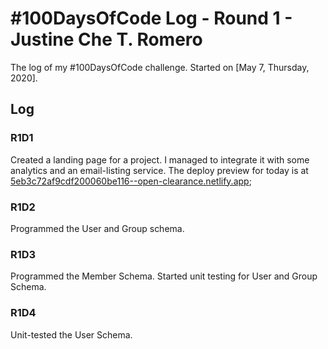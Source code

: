 # #100DaysOfCode Log - Round 1 - Justine Che T. Romero
The log of my #100DaysOfCode challenge. Started on [May 7, Thursday, 2020].

## Log

### R1D1
Created a landing page for a project. I managed to integrate it with some analytics and an email-listing service. The deploy preview for today is at [5eb3c72af9cdf200060be116--open-clearance.netlify.app](https://5eb3c72af9cdf200060be116--open-clearance.netlify.app); 

### R1D2
Programmed the User and Group schema.

### R1D3
Programmed the Member Schema. Started unit testing for User and Group Schema.

### R1D4
Unit-tested the User Schema.
